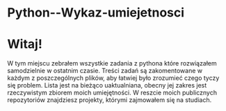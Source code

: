 # Python--Wykaz-umiejetnosci

<h1> Witaj! </h1>

W tym miejscu zebrałem wszystkie zadania z pythona które rozwiązałem samodzielnie w ostatnim czasie. Treści zadań są zakomentowane w każdym z poszczególnych plików, aby łatwiej
było zrozumieć czego tyczy się problem. Lista jest na bieżąco uaktualniana, obecny jej zakres jest rzeczywistym zbiorem moich umiejętności. W reszcie moich publicznych repozytoriów 
znajdziesz projekty, którymi zajmowałem się na studiach.
